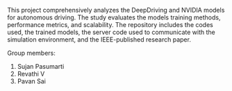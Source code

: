 This project comprehensively analyzes the DeepDriving and NVIDIA models for autonomous driving. 
The study evaluates the models training methods, performance metrics, and scalability. 
The repository includes the codes used, the trained models, the server code used to communicate with the simulation environment, and the IEEE-published research paper.

Group members:
1) Sujan Pasumarti
2) Revathi V
3) Pavan Sai
